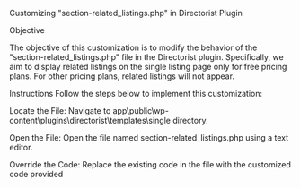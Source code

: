 Customizing "section-related_listings.php" in Directorist Plugin

Objective

The objective of this customization is to modify the behavior of the "section-related_listings.php" file in the Directorist plugin. Specifically, we aim to display related listings on the single listing page only for free pricing plans. For other pricing plans, related listings will not appear.

Instructions
Follow the steps below to implement this customization:

Locate the File: Navigate to app\public\wp-content\plugins\directorist\templates\single directory.

Open the File: Open the file named section-related_listings.php using a text editor.

Override the Code: Replace the existing code in the file with the customized code provided 